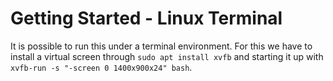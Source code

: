 # Getting Started - Linux Terminal

It is possible to run this under a terminal environment. For this we have to install a virtual screen through `sudo apt install xvfb` and starting it up with `xvfb-run -s "-screen 0 1400x900x24" bash`.